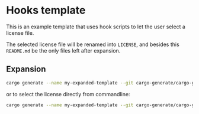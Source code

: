 # Hooks template

This is an example template that uses hook scripts to let the user select a license file.

The selected license file will be renamed into `LICENSE`, and besides this `README.md` be the only files left after expansion.

## Expansion

```sh
cargo generate --name my-expanded-template --git cargo-generate/cargo-generate example-templates/hooks
```

or to select the license directly from commandline:

```sh
cargo generate --name my-expanded-template --git cargo-generate/cargo-generate example-templates/hooks -d license=mit
```

